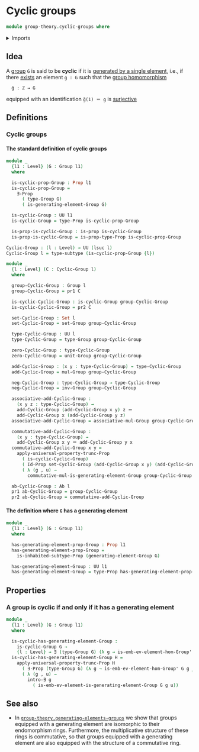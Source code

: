 # Cyclic groups

```agda
module group-theory.cyclic-groups where
```

<details><summary>Imports</summary>

```agda
open import foundation.dependent-pair-types
open import foundation.existential-quantification
open import foundation.identity-types
open import foundation.inhabited-subtypes
open import foundation.propositional-truncations
open import foundation.propositions
open import foundation.sets
open import foundation.subtypes
open import foundation.universe-levels

open import group-theory.abelian-groups
open import group-theory.generating-elements-groups
open import group-theory.groups
```

</details>

## Idea

A [group](group-theory.groups.md) `G` is said to be **cyclic** if it is
[generated by a single element](group-theory.generating-elements-groups.md),
i.e., if there [exists](foundation.existential-quantification.md) an element
`g : G` such that the [group homomorphism](group-theory.homomorphisms-groups.md)

```text
  g̃ : ℤ → G
```

equipped with an identification `g̃(1) ＝ g` is
[surjective](foundation.surjective-maps.md)

## Definitions

### Cyclic groups

#### The standard definition of cyclic groups

```agda
module _
  {l1 : Level} (G : Group l1)
  where

  is-cyclic-prop-Group : Prop l1
  is-cyclic-prop-Group =
    ∃-Prop
      ( type-Group G)
      ( is-generating-element-Group G)

  is-cyclic-Group : UU l1
  is-cyclic-Group = type-Prop is-cyclic-prop-Group

  is-prop-is-cyclic-Group : is-prop is-cyclic-Group
  is-prop-is-cyclic-Group = is-prop-type-Prop is-cyclic-prop-Group

Cyclic-Group : (l : Level) → UU (lsuc l)
Cyclic-Group l = type-subtype (is-cyclic-prop-Group {l})

module _
  {l : Level} (C : Cyclic-Group l)
  where

  group-Cyclic-Group : Group l
  group-Cyclic-Group = pr1 C

  is-cyclic-Cyclic-Group : is-cyclic-Group group-Cyclic-Group
  is-cyclic-Cyclic-Group = pr2 C

  set-Cyclic-Group : Set l
  set-Cyclic-Group = set-Group group-Cyclic-Group

  type-Cyclic-Group : UU l
  type-Cyclic-Group = type-Group group-Cyclic-Group

  zero-Cyclic-Group : type-Cyclic-Group
  zero-Cyclic-Group = unit-Group group-Cyclic-Group

  add-Cyclic-Group : (x y : type-Cyclic-Group) → type-Cyclic-Group
  add-Cyclic-Group = mul-Group group-Cyclic-Group

  neg-Cyclic-Group : type-Cyclic-Group → type-Cyclic-Group
  neg-Cyclic-Group = inv-Group group-Cyclic-Group

  associative-add-Cyclic-Group :
    (x y z : type-Cyclic-Group) →
    add-Cyclic-Group (add-Cyclic-Group x y) z ＝
    add-Cyclic-Group x (add-Cyclic-Group y z)
  associative-add-Cyclic-Group = associative-mul-Group group-Cyclic-Group

  commutative-add-Cyclic-Group :
    (x y : type-Cyclic-Group) →
    add-Cyclic-Group x y ＝ add-Cyclic-Group y x
  commutative-add-Cyclic-Group x y =
    apply-universal-property-trunc-Prop
      ( is-cyclic-Cyclic-Group)
      ( Id-Prop set-Cyclic-Group (add-Cyclic-Group x y) (add-Cyclic-Group y x))
      ( λ (g , u) →
        commutative-mul-is-generating-element-Group group-Cyclic-Group g u x y)

  ab-Cyclic-Group : Ab l
  pr1 ab-Cyclic-Group = group-Cyclic-Group
  pr2 ab-Cyclic-Group = commutative-add-Cyclic-Group
```

#### The definition where `G` has a generating element

```agda
module _
  {l1 : Level} (G : Group l1)
  where

  has-generating-element-prop-Group : Prop l1
  has-generating-element-prop-Group =
    is-inhabited-subtype-Prop (generating-element-Group G)

  has-generating-element-Group : UU l1
  has-generating-element-Group = type-Prop has-generating-element-prop-Group
```

## Properties

### A group is cyclic if and only if it has a generating element

```agda
module _
  {l1 : Level} (G : Group l1)
  where

  is-cyclic-has-generating-element-Group :
    is-cyclic-Group G →
    {l : Level} → ∃ (type-Group G) (λ g → is-emb-ev-element-hom-Group' G g l)
  is-cyclic-has-generating-element-Group H =
    apply-universal-property-trunc-Prop H
      ( ∃-Prop (type-Group G) (λ g → is-emb-ev-element-hom-Group' G g _))
      ( λ (g , u) →
        intro-∃ g
          ( is-emb-ev-element-is-generating-element-Group G g u))
```

## See also

- In
  [`group-theory.generating-elements-groups`](group-theory.generating-elements-groups.md)
  we show that groups equipped with a generating element are isomorphic to their
  endomorphism rings. Furthermore, the multiplicative structure of these rings
  is commutative, so that groups equipped with a generating element are also
  equipped with the structure of a commutative ring.
